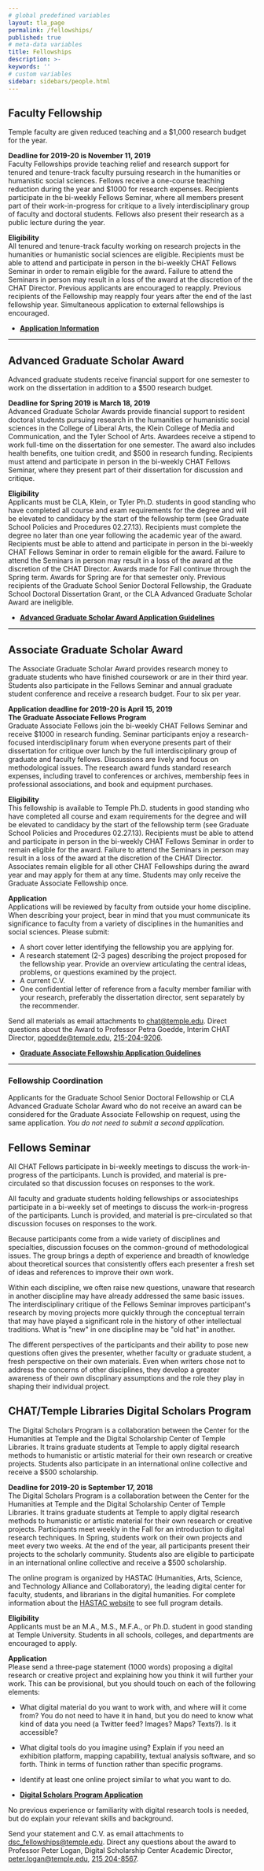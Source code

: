 ```yaml
---
# global predefined variables
layout: tla_page
permalink: /fellowships/
published: true
# meta-data variables
title: Fellowships
description: >-
keywords: ''
# custom variables
sidebar: sidebars/people.html
---
```

## Faculty Fellowship
Temple faculty are given reduced teaching and a $1,000 research budget for the year.

**Deadline for 2019-20 is November 11, 2019**<br>
Faculty Fellowships provide teaching relief and research support for tenured and tenure-track faculty pursuing research in the humanities or humanistic social sciences. Fellows receive a one-course teaching reduction during the year and $1000 for research expenses. Recipients participate in the bi-weekly Fellows Seminar, where all members present part of their work-in-progress for critique to a lively interdisciplinary group of faculty and doctoral students. Fellows also present their research as a public lecture during the year.  

**Eligibility**<br>
All tenured and tenure-track faculty working on research projects in the humanities or humanistic social sciences are eligible. Recipients must be able to attend and participate in person in the bi-weekly CHAT Fellows Seminar in order to remain eligible for the award. Failure to attend the Seminars in person may result in a loss of the award at the discretion of the CHAT Director. Previous applicants are encouraged to reapply. Previous recipients of the Fellowship may reapply four years after the end of the last fellowship year. Simultaneous application to external fellowships is encouraged.

- **[Application Information](https://liberalarts.temple.edu/sites/liberalarts/files/FacultyFellowship18.pdf)**

___

## Advanced Graduate Scholar Award
Advanced graduate students receive financial support for one semester to work on the dissertation in addition to a $500 research budget.

**Deadline for Spring 2019 is March 18, 2019**<br>
Advanced Graduate Scholar Awards provide financial support to resident doctoral students pursuing research in the humanities or humanistic social sciences in the College of Liberal Arts, the Klein College of Media and Communication, and the Tyler School of Arts. Awardees receive a stipend to work full-time on the dissertation for one semester. The award also includes health benefits, one tuition credit, and $500 in research funding. Recipients must attend and participate in person in the bi-weekly CHAT Fellows Seminar, where they present part of their dissertation for discussion and critique. 

**Eligibility**<br>
Applicants must be CLA, Klein, or Tyler Ph.D. students in good standing who have completed all course and exam requirements for the degree and will be elevated to candidacy by the start of the fellowship term (see Graduate School Policies and Procedures 02.27.13). Recipients must complete the degree no later than one year following the academic year of the award. Recipients must be able to attend and participate in person in the bi-weekly CHAT Fellows Seminar in order to remain eligible for the award. Failure to attend the Seminars in person may result in a loss of the award at the discretion of the CHAT Director. Awards made for Fall continue through the Spring term. Awards for Spring are for that semester only. Previous recipients of the Graduate School Senior Doctoral Fellowship, the Graduate School Doctoral Dissertation Grant, or the CLA Advanced Graduate Scholar Award are ineligible.

- **[Advanced Graduate Scholar Award Application Guidelines](https://liberalarts.temple.edu/sites/liberalarts/files/AdvGradAward19.pdf)**

___

## Associate Graduate Scholar Award
The Associate Graduate Scholar Award provides research money to graduate students who have finished coursework or are in their third year. Students also participate in the Fellows Seminar and annual graduate student conference and receive a research budget. Four to six per year.

**Application deadline for 2019-20 is April 15, 2019**<br>
**The Graduate Associate Fellows Program**<br>
Graduate Associate Fellows join the bi-weekly CHAT Fellows Seminar and receive $1000 in research funding. Seminar participants enjoy a research-focused interdisciplinary forum when everyone presents part of their dissertation for critique over lunch by the full interdisciplinary group of graduate and faculty fellows. Discussions are lively and focus on methodological issues. The research award funds standard research expenses, including travel to conferences or archives, membership fees in professional associations, and book and equipment purchases.

**Eligibility**<br>
This fellowship is available to Temple Ph.D. students in good standing who have completed all course and exam requirements for the degree and will be elevated to candidacy by the start of the fellowship term (see Graduate School Policies and Procedures 02.27.13). Recipients must be able to attend and participate in person in the bi-weekly CHAT Fellows Seminar in order to remain eligible for the award. Failure to attend the Seminars in person may result in a loss of the award at the discretion of the CHAT Director. Associates remain eligible for all other CHAT Fellowships during the award year and may apply for them at any time. Students may only receive the Graduate Associate Fellowship once.

**Application**<br>
Applications will be reviewed by faculty from outside your home discipline. When describing your project, bear in mind that you must communicate its significance to faculty from a variety of disciplines in the humanities and social sciences. Please submit:
- A short cover letter identifying the fellowship you are applying for.
- A research statement (2-3 pages) describing the project proposed for the fellowship year. Provide an overview articulating the central ideas, problems, or questions examined by the project.
- A current C.V.
- One confidential letter of reference from a faculty member familiar with your research, preferably the dissertation director, sent separately by the recommender.

Send all materials as email attachments to chat@temple.edu. Direct questions about the Award to Professor Petra Goedde, Interim CHAT Director, [pgoedde@temple.edu](mailto:pgoedde@temple.edu), [215-204-9206](tel:2152049206).

- **[Graduate Associate Fellowship Application Guidelines](https://liberalarts.temple.edu/sites/liberalarts/files/AssocFellowAward19.pdf)**

___

### Fellowship Coordination
Applicants for the Graduate School Senior Doctoral Fellowship or CLA Advanced Graduate Scholar Award who do not receive an award can be considered for the Graduate Associate Fellowship on request, using the same application. _You do not need to submit a second application._

## Fellows Seminar
All CHAT Fellows participate in bi-weekly meetings to discuss the work-in-progress of the participants. Lunch is provided, and material is pre-circulated so that discussion focuses on responses to the work.

All faculty and graduate students holding fellowships or associateships participate in a bi-weekly set of meetings to discuss the work-in-progress of the participants. Lunch is provided, and material is pre-circulated so that discussion focuses on responses to the work.

Because participants come from a wide variety of disciplines and specialties, discussion focuses on the common-ground of methodological issues. The group brings a depth of experience and breadth of knowledge about theoretical sources that consistently offers each presenter a fresh set of ideas and references to improve their own work.

Within each discipline, we often raise new questions, unaware that research in another discipline may have already addressed the same basic issues. The interdisciplinary critique of the Fellows Seminar improves participant's research by moving projects more quickly through the conceptual terrain that may have played a significant role in the history of other intellectual traditions. What is "new" in one discipline may be "old hat" in another.

The different perspectives of the participants and their ability to pose new questions often gives the presenter, whether faculty or graduate student, a fresh perspective on their own materials. Even when writers chose not to address the concerns of other disciplines, they develop a greater awareness of their own discplinary assumptions and the role they play in shaping their individual project.

## CHAT/Temple Libraries Digital Scholars Program
The Digital Scholars Program is a collaboration between the Center for the Humanities at Temple and the Digital Scholarship Center of Temple Libraries. It trains graduate students at Temple to apply digital research methods to humanistic or artistic material for their own research or creative projects. Students also participate in an international online collective and receive a $500 scholarship.

**Deadline for 2019-20 is September 17, 2018**<br>
The Digital Scholars Program is a collaboration between the Center for the Humanities at Temple and the Digital Scholarship Center of Temple Libraries. It trains graduate students at Temple to apply digital research methods to humanistic or artistic material for their own research or creative projects. Participants meet weekly in the Fall for an introduction to digital research techniques. In Spring, students work on their own projects and meet every two weeks. At the end of the year, all participants present their projects to the scholarly community. Students also are eligible to participate in an international online collective and receive a $500 scholarship.

The online program is organized by HASTAC (Humanities, Arts, Science, and Technology Alliance and Collaboratory), the leading digital center for faculty, students, and librarians in the digital humanities. For complete information about the [HASTAC website](https://www.hastac.org/about-hastac) to see full program details.

**Eligibility**<br>
Applicants must be an M.A., M.S., M.F.A., or Ph.D. student in good standing at Temple University. Students in all schools, colleges, and departments are encouraged to apply.

**Application**<br>
Please send a three-page statement (1000 words) proposing a digital research or creative project and explaining how you think it will further your work. This can be provisional, but you should touch on each of the following elements:

- What digital material do you want to work with, and where will it come from? You do not need to have it in hand, but you do need to know what kind of data you need (a Twitter feed? Images? Maps? Texts?). Is it accessible?
- What digital tools do you imagine using? Explain if you need an exhibition platform, mapping capability, textual analysis software, and so forth. Think in terms of function rather than specific programs.
- Identify at least one online project similar to what you want to do.

- **[Digital Scholars Program Application](https://liberalarts.temple.edu/sites/liberalarts/files/DigitalScholars19.pdf)**

No previous experience or familiarity with digital research tools is needed, but do explain your relevant skills and background.

Send your statement and C.V. as email attachments to [dsc_fellowships@temple.edu](mailto:dsc_fellowships@temple.edu). Direct any questions about the award to Professor Peter Logan, Digital Scholarship Center Academic Director, [peter.logan@temple.edu](mailto:peter.logan@temple.edu), [215 204-8567](tel:2152048567).
